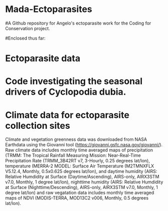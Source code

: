 # Mada-Ectoparasites

#A Github repository for Angelo's ectoparasite work for the Coding for Conservation project. 

#Enclosed thus far:
#   Ectoparasite data
#   Code investigating the seasonal drivers of Cyclopodia dubia.

#   Climate data for ectoparasite collection sites
Climate and vegetation greenness data was downloaded from NASA Earthdata using the Giovanni tool (https://giovanni.gsfc.nasa.gov/giovanni/). Raw climate data includes monthly time averaged maps of precipitation (TRMM: The Tropical Rainfall Measuring Mission: Near-Real-Time Precipitation Rate (TRMM_3B42RT v7, 3-Hourly, 0.25 degrees lat/lon), temperature (MERRA-2 MODEL: Surface Air Temperature (M2TMNXFLX V5.12.4, Monthly, 0.5x0.625 degrees lat/lon), and daytime humidity (AIRS: Relative Humdidity at Surface (Daytime/Ascending), AIRS-only, AIRX3STM v7.0, Monthly, 1 degree lat/lon), nighttime humidity (AIRS: Relative Humdidity at Surface (Nighttime/Descending), AIRS-only, AIRX3STM v7.0, Monthly, 1 degree lat/lon) and raw vegatation data includes monthly time averaged maps of NDVI (MODIS-TERRA, MOD13C2 v006, Monthly, 0.5 degrees lat/lon). 
